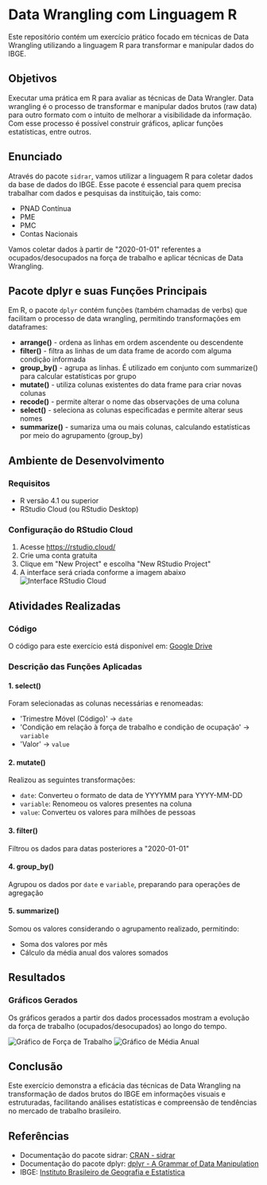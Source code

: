 # Data Wrangling com Linguagem R

Este repositório contém um exercício prático focado em técnicas de Data Wrangling utilizando a linguagem R para transformar e manipular dados do IBGE.

## Objetivos

Executar uma prática em R para avaliar as técnicas de Data Wrangler. Data wrangling é o processo de transformar e manipular dados brutos (raw data) para outro formato com o intuito de melhorar a visibilidade da informação. Com esse processo é possível construir gráficos, aplicar funções estatísticas, entre outros.

## Enunciado

Através do pacote `sidrar`, vamos utilizar a linguagem R para coletar dados da base de dados do IBGE. Esse pacote é essencial para quem precisa trabalhar com dados e pesquisas da instituição, tais como:
- PNAD Contínua
- PME
- PMC
- Contas Nacionais

Vamos coletar dados à partir de "2020-01-01" referentes a ocupados/desocupados na força de trabalho e aplicar técnicas de Data Wrangling.

## Pacote dplyr e suas Funções Principais

Em R, o pacote `dplyr` contém funções (também chamadas de verbs) que facilitam o processo de data wrangling, permitindo transformações em dataframes:

* **arrange()** - ordena as linhas em ordem ascendente ou descendente
* **filter()** - filtra as linhas de um data frame de acordo com alguma condição informada
* **group_by()** - agrupa as linhas. É utilizado em conjunto com summarize() para calcular estatísticas por grupo
* **mutate()** - utiliza colunas existentes do data frame para criar novas colunas
* **recode()** - permite alterar o nome das observações de uma coluna
* **select()** - seleciona as colunas especificadas e permite alterar seus nomes
* **summarize()** - sumariza uma ou mais colunas, calculando estatísticas por meio do agrupamento (group_by)

## Ambiente de Desenvolvimento

### Requisitos
- R versão 4.1 ou superior
- RStudio Cloud (ou RStudio Desktop)

### Configuração do RStudio Cloud
1. Acesse https://rstudio.cloud/
2. Crie uma conta gratuita
3. Clique em "New Project" e escolha "New RStudio Project"
4. A interface será criada conforme a imagem abaixo
   ![Interface RStudio Cloud](https://exemplo.com/rstudio_interface.png)

## Atividades Realizadas

### Código
O código para este exercício está disponível em: [Google Drive](https://drive.google.com/drive/folders/15aDvao85AKxiS2wsjC6AJFzC9uq27Ex2?usp=sharing)

### Descrição das Funções Aplicadas

#### 1. select()
Foram selecionadas as colunas necessárias e renomeadas:
- 'Trimestre Móvel (Código)' → `date`
- 'Condição em relação à força de trabalho e condição de ocupação' → `variable`
- 'Valor' → `value`

#### 2. mutate()
Realizou as seguintes transformações:
- `date`: Converteu o formato de data de YYYYMM para YYYY-MM-DD
- `variable`: Renomeou os valores presentes na coluna
- `value`: Converteu os valores para milhões de pessoas

#### 3. filter()
Filtrou os dados para datas posteriores a "2020-01-01"

#### 4. group_by()
Agrupou os dados por `date` e `variable`, preparando para operações de agregação

#### 5. summarize()
Somou os valores considerando o agrupamento realizado, permitindo:
- Soma dos valores por mês
- Cálculo da média anual dos valores somados

## Resultados

### Gráficos Gerados

Os gráficos gerados a partir dos dados processados mostram a evolução da força de trabalho (ocupados/desocupados) ao longo do tempo.

![Gráfico de Força de Trabalho](https://exemplo.com/grafico_forca_trabalho.png)
![Gráfico de Média Anual](https://exemplo.com/grafico_media_anual.png)

## Conclusão

Este exercício demonstra a eficácia das técnicas de Data Wrangling na transformação de dados brutos do IBGE em informações visuais e estruturadas, facilitando análises estatísticas e compreensão de tendências no mercado de trabalho brasileiro.

## Referências

- Documentação do pacote sidrar: [CRAN - sidrar](https://cran.r-project.org/web/packages/sidrar/index.html)
- Documentação do pacote dplyr: [dplyr - A Grammar of Data Manipulation](https://dplyr.tidyverse.org/)
- IBGE: [Instituto Brasileiro de Geografia e Estatística](https://www.ibge.gov.br/)

